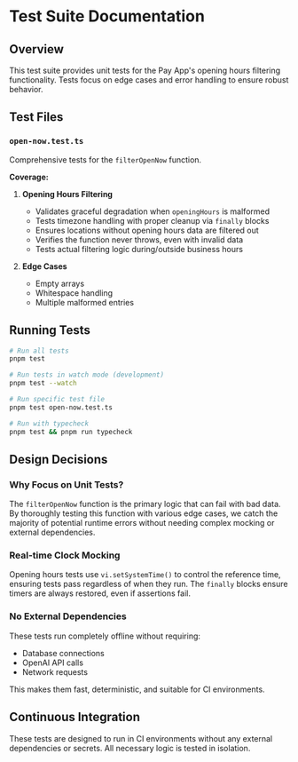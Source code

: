 # Test Suite Documentation

## Overview

This test suite provides unit tests for the Pay App's opening hours filtering functionality. Tests focus on edge cases and error handling to ensure robust behavior.

## Test Files

### `open-now.test.ts`

Comprehensive tests for the `filterOpenNow` function.

**Coverage:**

1. **Opening Hours Filtering**
   - Validates graceful degradation when `openingHours` is malformed
   - Tests timezone handling with proper cleanup via `finally` blocks
   - Ensures locations without opening hours data are filtered out
   - Verifies the function never throws, even with invalid data
   - Tests actual filtering logic during/outside business hours

2. **Edge Cases**
   - Empty arrays
   - Whitespace handling
   - Multiple malformed entries

## Running Tests

```bash
# Run all tests
pnpm test

# Run tests in watch mode (development)
pnpm test --watch

# Run specific test file
pnpm test open-now.test.ts

# Run with typecheck
pnpm test && pnpm run typecheck
```

## Design Decisions

### Why Focus on Unit Tests?

The `filterOpenNow` function is the primary logic that can fail with bad data. By thoroughly testing this function with various edge cases, we catch the majority of potential runtime errors without needing complex mocking or external dependencies.

### Real-time Clock Mocking

Opening hours tests use `vi.setSystemTime()` to control the reference time, ensuring tests pass regardless of when they run. The `finally` blocks ensure timers are always restored, even if assertions fail.

### No External Dependencies

These tests run completely offline without requiring:

- Database connections
- OpenAI API calls
- Network requests

This makes them fast, deterministic, and suitable for CI environments.

## Continuous Integration

These tests are designed to run in CI environments without any external dependencies or secrets. All necessary logic is tested in isolation.
